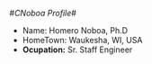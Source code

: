 #*CNoboa Profile*#
+ Name: Homero Noboa, Ph.D
+ HomeTown: Waukesha, WI, USA
+ **Ocupation:** Sr. Staff Engineer
